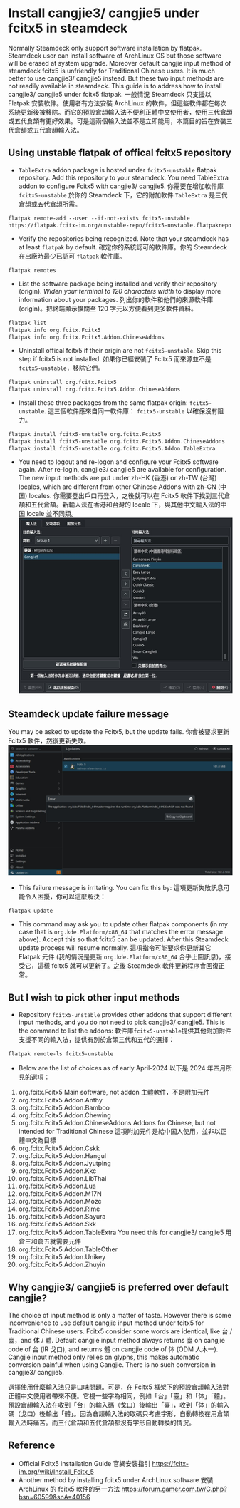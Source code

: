 # Install cangjie3/ cangjie5 under fcitx5 in steamdeck

Normally Steamdeck only support software installation by flatpak. Steamdeck user can install software of ArchLinux OS but those software will be erased at system upgrade. Moreover default cangjie input method of steamdeck fcitx5 is unfriendly for Traditional Chinese users. It is much better to use cangjie3/ cangjie5 instead. But these two input methods are not readily available in steamdeck. This guide is to address how to install cangjie3/ cangjie5 under fcitx5 flatpak. 一般情況 Steamdeck 只支援以 Flatpak 安裝軟件。使用者有方法安裝 ArchLinux 的軟件，但這些軟件都在每次系統更新後被移除。而它的預設倉頡輸入法不便利正體中文使用者，使用三代倉頡或五代倉頡有更好效果。可是這兩個輪入法並不是立即能用，本篇目的旨在安裝三代倉頡或五代倉頡輸入法。

## Using unstable flatpak of offical fcitx5 repository
- ```TableExtra``` addon package is hosted under ```fcitx5-unstable``` flatpak repository. Add this repository to your steamdeck. You need TableExtra addon to configure Fcitx5 with cangjie3/ cangjie5. 你需要在增加軟件庫 ```fcitx5-unstable``` 於你的 Steamdeck 下，它的附加軟件 ```TableExtra``` 是三代倉頡或五代倉頡所需。
```
flatpak remote-add --user --if-not-exists fcitx5-unstable https://flatpak.fcitx-im.org/unstable-repo/fcitx5-unstable.flatpakrepo
```

- Verify the repositories being recognized. Note that your steamdeck has at least ```flatpak``` by default. 確定你的系統認可的軟件庫。你的 Steamdeck 在出廠時最少已認可 ```flatpak``` 軟件庫。
```
flatpak remotes
```

- List the software package being installed and verify their repository (origin). *Widen your terminal to 120 characters width* to display more information about your packages. 列出你的軟件和他們的來源軟件庫 (origin)。把終端顯示擴闊至 120 字元以方便看到更多軟件資料。
```
flatpak list
flatpak info org.fcitx.Fcitx5
flatpak info org.fcitx.Fcitx5.Addon.ChineseAddons
```

- Uninstall offical fcitx5 if their origin are not ```fcitx5-unstable```. Skip this step if fcitx5 is not installed. 如果你已經安裝了 Fcitx5 而來源並不是```fcitx5-unstable```，移除它們。
```
flatpak uninstall org.fcitx.Fcitx5
flatpak uninstall org.fcitx.Fcitx5.Addon.ChineseAddons
```

- Install these three packages from the same flatpak origin: ```fcitx5-unstable```. 這三個軟件應來自同一軟件庫： ```fcitx5-unstable``` 以確保沒有阻力。
```
flatpak install fcitx5-unstable org.fcitx.Fcitx5
flatpak install fcitx5-unstable org.fcitx.Fcitx5.Addon.ChineseAddons
flatpak install fcitx5-unstable org.fcitx.Fcitx5.Addon.TableExtra
```

- You need to logout and re-logon and configure your Fcitx5 software again. After re-login, cangjie3/ cangjie5 are available for configuration. The new input methods are put under zh-HK (香港) or zh-TW (台灣) locales, which are different from other Chinese Addons with zh-CN (中国) locales. 你需要登出戶口再登入，之後就可以在 Fcitx5 軟件下找到三代倉頡和五代倉頡。新輸人法在香港和台灣的 locale 下，與其他中文輸入法的中国 locale 並不同類。
![Alt](fcitx5_table_extra.jpg)

## Steamdeck update failure message
You may be asked to update the Fcitx5, but the update fails. 你會被要求更新 Fcitx5 軟件，然後更新失敗。
![Alt](steamdeck_fcitx5_update_fail.jpg)

- This failure message is irritating. You can fix this by: 這項更新失敗訊息可能令人困擾，你可以這麼解決：
```
flatpak update
```
- This command may ask you to update other flatpak components (in my case that is ```org.kde.Platform/x86_64``` that matches the error message above). Accept this so that fcitx5 can be updated. After this Steamdeck update process will resume normally. 這項指令可能要求你更新其它 Flatpak 元件 (我的情況是更新 ```org.kde.Platform/x86_64``` 合乎上圖訊息)，接受它，這樣 fcitx5 就可以更新了。之後 Steamdeck 軟件更新程序會回復正常。

## But I wish to pick other input methods
- Repository ```fcitx5-unstable``` provides other addons that support different input methods, and you do not need to pick cangjie3/ cangjie5. This is the command to list the addons: 軟件庫```fcitx5-unstable```提供其他附加附件支援不同的輸入法，提供有別於倉頡三代和五代的選擇：
```
flatpak remote-ls fcitx5-unstable 
```
- Below are the list of choices as of early April-2024 以下是 2024 年四月所見的選項：
1. org.fcitx.Fcitx5   Main software, not addon 主體軟件，不是附加元件
2. org.fcitx.Fcitx5.Addon.Anthy
3. org.fcitx.Fcitx5.Addon.Bamboo
4. org.fcitx.Fcitx5.Addon.Chewing
5. org.fcitx.Fcitx5.Addon.ChineseAddons  Addons for Chinese, but not intended for Traditional Chinese 這項附加元件是給中囯人使用，並非以正體中文為目標
6. org.fcitx.Fcitx5.Addon.Cskk
7. org.fcitx.Fcitx5.Addon.Hangul
8. org.fcitx.Fcitx5.Addon.Jyutping
9. org.fcitx.Fcitx5.Addon.Kkc
10. org.fcitx.Fcitx5.Addon.LibThai
11. org.fcitx.Fcitx5.Addon.Lua
12. org.fcitx.Fcitx5.Addon.M17N
13. org.fcitx.Fcitx5.Addon.Mozc
14. org.fcitx.Fcitx5.Addon.Rime
15. org.fcitx.Fcitx5.Addon.Sayura
16. org.fcitx.Fcitx5.Addon.Skk
17. org.fcitx.Fcitx5.Addon.TableExtra  You need this for cangjie3/ cangjie5 用倉三和倉五就需要元件
18. org.fcitx.Fcitx5.Addon.TableOther
19. org.fcitx.Fcitx5.Addon.Unikey
20. org.fcitx.Fcitx5.Addon.Zhuyin


## Why cangjie3/ cangjie5 is preferred over default cangjie?
The choice of input method is only a matter of taste. However there is some inconvenience to use default cangjie input method under fcitx5 for Traditional Chinese users. Fcitx5 consider some words are identical, like 台 / 臺，and 体 / 體. Default cangjie input method always returns 臺 on cangjie code of 台 (IR 戈口), and returns 體 on cangjie code of 体 (ODM 人木一). Cangjie input method only relies on glyphs, this makes automatic conversion painful when using Cangjie. There is no such conversion in cangjie3/ cangjie5. 

選擇使用什麼輸入法只是口味問題。可是，在 Fcitx5 框架下的預設倉頡輸入法對正體中文使用者帶來不便。它視一些字為相同，例如「台」「臺」和「体」「體」。預設倉頡輸入法在收到「台」的輸入碼（戈口）後輸出「臺」，收到「体」的輸入碼（戈口）後輸出「體」。因為倉頡輸入法的取碼只考慮字形，自動轉換在用倉頡輸入法時痛苦。而三代倉頡和五代倉頡都沒有字形自動轉換的情況。

## Reference
- Official Fcitx5 installation Guide 官網安裝指引 https://fcitx-im.org/wiki/Install_Fcitx_5
- Another method by installing fcitx5 under ArchLinux software 安裝 ArchLinux 的 fcitx5 軟件的另一方法 https://forum.gamer.com.tw/C.php?bsn=60599&snA=40156


